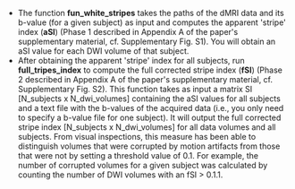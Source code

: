 - The function **fun_white_stripes** takes the paths of the dMRI data and its b-value (for a given subject) as input and computes the apparent 'stripe' index (**aSI**) (Phase 1 described in Appendix A of the paper's supplementary material, cf. Supplementary Fig. S1). You will obtain an aSI value for each DWI volume of that subject.
- After obtaining the apparent 'stripe' index for all subjects, run **full_tripes_index** to compute the full corrected stripe index (**fSI**) (Phase 2 described in Appendix A of the paper's supplementary material, cf. Supplementary Fig. S2). This function takes as input a matrix SI [N_subjects x N_dwi_volumes] containing the aSI values for all subjects and a text file with the b-values of the acquired data (i.e., you only need to specify a b-value file for one subject). It will output the full corrected stripe index [N_subjects x N_dwi_volumes] for all data volumes and all subjects. From visual inspections, this measure has been able to distinguish volumes that were corrupted by motion artifacts from those that were not by setting a threshold value of 0.1. For example, the number of corrupted volumes for a given subject was calculated by counting the number of DWI volumes with an fSI > 0.1.1.
